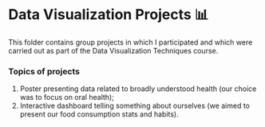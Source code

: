  # Data Visualization Projects 📊
This folder contains group projects in which I participated and which were carried out as part of the Data Visualization Techniques course.

### Topics of projects
1. Poster presenting data related to broadly understood health (our choice was to focus on oral health);
2. Interactive dashboard telling something about ourselves (we aimed to present our food consumption stats and habits). 
